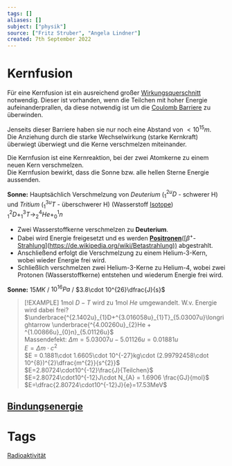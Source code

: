 ```yaml
---
tags: []
aliases: []
subject: ["physik"]
source: ["Fritz Struber", "Angela Lindner"]
created: 7th September 2022
---
```


# Kernfusion

Für eine Kernfusion ist ein ausreichend großer [Wirkungsquerschnitt](../chemie/Wirkungsquerschnitt.md) notwendig. Dieser ist vorhanden, wenn die Teilchen mit hoher Energie aufeinanderprallen, da diese notwendig ist um die [Coulomb Barriere](https://de.wikipedia.org/wiki/Coulombwall) zu überwinden.

Jenseits dieser Barriere haben sie nur noch eine Abstand von $<10^{15}m$.  
Die Anziehung durch die starke Wechselwirkung (starke Kernkraft) überwiegt überwiegt und die Kerne verschmelzen miteinander.

Die Kernfusion ist eine Kernreaktion, bei der zwei Atomkerne zu einem neuen Kern verschmelzen.  
Die Kernfusion bewirkt, dass die Sonne bzw. alle hellen Sterne Energie aussenden.

**Sonne:** Hauptsächlich Verschmelzung von *Deuterium* ($_{1}^{2u}D$ - schwerer H) und *Tritium* ($_{1}^{3u}T$ - überschwerer H) (Wasserstoff [Isotope](https://de.wikipedia.org/wiki/Isotop))  
$^{2}_{1}D + ^{3}_{1}T\longrightarrow ^{4}_{2}He + ^{1}_{0}n$

- Zwei Wasserstoffkerne verschmelzen zu **Deuterium**.
- Dabei wird Energie freigesetzt und es werden **[Positronen](../chemie/Radioaktivität.md)**([$\beta^{+}$-[Strahlung](Radioaktivit%C3%A4t.md)](<https://de.wikipedia.org/wiki/Betastrahlung))> abgestrahlt.
- Anschließend erfolgt die Verschmelzung zu einem Helium-3-Kern, wobei wieder Energie frei wird.
- Schließlich verschmelzen zwei Helium-3-Kerne zu Helium-4, wobei zwei Protonen (Wasserstoffkerne) entstehen und wiederum Energie frei wird.

**Sonne:** $15MK$ / $10^{16}Pa$ / $3.8\cdot 10^{26}\dfrac{J}{s}$
> [!EXAMPLE] 1mol $D-T$ wird zu 1mol $He$ umgewandelt. W.v. Energie wird dabei frei?  
> $\underbrace{^{2.1402u}_{1}D+^{3.016058u}_{1}T}_{5.03007u}\longrightarrow \underbrace{^{4.00260u}_{2}He + ^{1.00866u}_{0}n}_{5.01126u}$  
> Massendefekt: $\Delta m = 5.03007u - 5.01126u = 0.01881u$  
> $E = \Delta m\cdot c^{2}$  
> $E = 0.1881\cdot 1.6605\cdot 10^{-27}kg\cdot (2.99792458\cdot 10^{8})^{2}\dfrac{m^{2}}{s^{2}}$  
> $E=2.80724\cdot10^{-12}\frac{J}{Teilchen}$  
> $E=2.80724\cdot10^{-12}J\cdot N_{A} = 1.6906 \frac{GJ}{mol}$  
> $E=\dfrac{2.80724\cdot10^{-12}J}{e}=17.53MeV$

## [Bindungsenergie](Bindungsenergie.md)

# Tags

[Radioaktivität](../chemie/Radioaktivität.md)